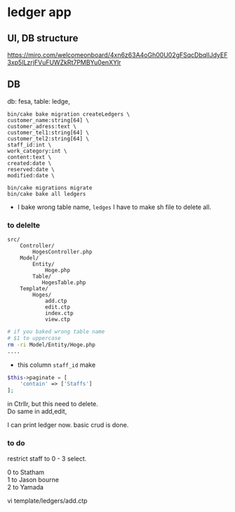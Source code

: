 # ledger app

## UI, DB structure
https://miro.com/welcomeonboard/4xn6z63A4oGh00U02gFSqcDbqlIJdyEF3xp5ILzrjFVuFUWZkRt7PMBYu0enXYlr

## DB
db: fesa, table: ledge, 
```cakephp
bin/cake bake migration createLedgers \
customer_name:string[64] \
customer_adress:text \
customer_tel1:string[64] \
customer_tel2:string[64] \
staff_id:int \
work_category:int \
content:text \
created:date \
reserved:date \
modified:date \
```
```cakephp
bin/cake migrations migrate 
bin/cake bake all ledgers
```
* I bake wrong table name, `ledges`
I have to make sh file to delete all.
### to delelte
```
src/
    Controller/
        HogesController.php
    Model/
        Entity/
            Hoge.php
        Table/
           HogesTable.php
    Template/
        Hoges/
            add.ctp
            edit.ctp
            index.ctp
            view.ctp

```
```sh
# if you baked wrong table name
# $1 to uppercase
rm -ri Model/Entity/Hoge.php
....
```
* this column `staff_id` make
```php
$this->paginate = [
    'contain' => ['Staffs']
];
```
in Ctrllr, but this need to delete.  
Do same in add,edit,

I can print ledger now.
basic crud is done.


### to do
restrict staff to 0 - 3 select.

0 to Statham  
1 to Jason bourne  
2 to Yamada  

vi template/ledgers/add.ctp


